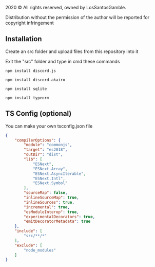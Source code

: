 2020 © All rights reserved, owned by LosSantosGamble. 

Distribution without the permission of the author will be reported for copyright infringement

## Installation

Create an src folder and upload files from this repository into it


Exit the "src" folder and type in cmd these commands
```npm
npm install discord.js
```

```npm
npm install discord-akairo
```

```npm
npm install sqlite
```

```npm
npm install typeorm
```

## TS Config (optional)
You can make your own tsconfig.json file
```json
{
    "compilerOptions": {
        "module": "commonjs",
        "target": "es2018",
        "outDir": "dist",
        "lib": [
            "ESNext",
            "ESNext.Array",
            "ESNext.AsyncIterable",
            "ESNext.Intl",
            "ESNext.Symbol"
        ],
        "sourceMap": false,
        "inlineSourceMap": true,
        "inlineSources": true,
        "incremental": true,
        "esModuleInterop": true,
        "experimentalDecorators": true,
        "emitDecoratorMetadata": true
    },
    "include": [
        "src/**/*"
    ],
    "exclude": [
        "node_modules"
    ]
}
```
